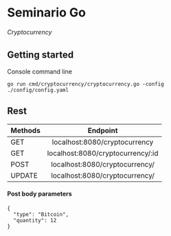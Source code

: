 # Seminario Go
###### Cryptocurrency

## Getting started

Console command line
```
go run cmd/cryptocurrency/cryptocurrency.go -config ./config/config.yaml
```

## Rest

| Methods       | Endpoint                          | 
| ------------- |:--------------------------------: |
| GET           | localhost:8080/cryptocurrency     |
| GET           | localhost:8080/cryptocurrency/:id |
| POST          | localhost:8080/cryptocurrency/    |
| UPDATE        | localhost:8080/cryptocurrency/    |

#### Post body parameters

```
{
  "type": "Bitcoin",
  "quantity": 12
}
```
